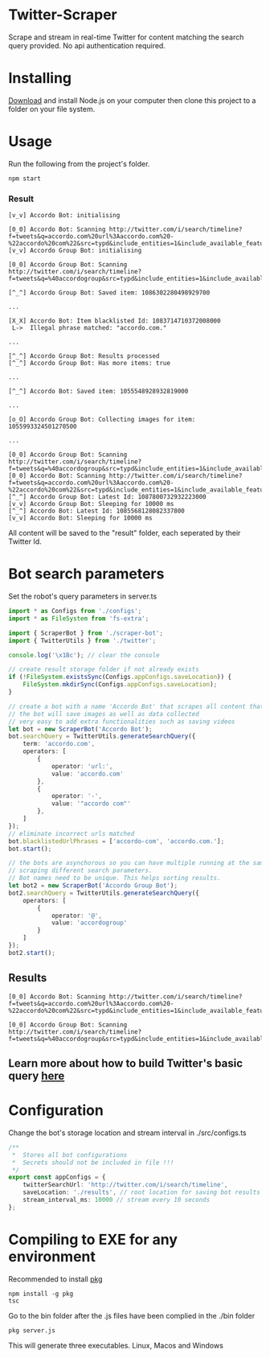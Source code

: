 # Twitter-Scraper
Scrape and stream in real-time Twitter for content matching the search query provided. 
No api authentication required.


# Installing

[Download](https://nodejs.org/en/download/) and install Node.js on your computer then clone this project to a folder on your file system.

# Usage

Run the following from the project's folder.

```shell
npm start
```
### Result
```shell
[v_v] Accordo Bot: initialising

[0_0] Accordo Bot: Scanning http://twitter.com/i/search/timeline?f=tweets&q=accordo.com%20url%3Aaccordo.com%20-%22accordo%20com%22&src=typd&include_entities=1&include_available_features=1&max_position=
[v_v] Accordo Group Bot: initialising

[0_0] Accordo Group Bot: Scanning http://twitter.com/i/search/timeline?f=tweets&q=%40accordogroup&src=typd&include_entities=1&include_available_features=1&max_position=

[^_^] Accordo Group Bot: Saved item: 1086302280498929700

...

[X_X] Accordo Bot: Item blacklisted Id: 1083714710372008000
 L->  Illegal phrase matched: "accordo.com."
 
...

[^_^] Accordo Group Bot: Results processed
[^_^] Accordo Group Bot: Has more items: true

...

[^_^] Accordo Bot: Saved item: 1055548928932819000

...

[o_O] Accordo Group Bot: Collecting images for item: 1055993324501270500

...

[0_0] Accordo Group Bot: Scanning http://twitter.com/i/search/timeline?f=tweets&q=%40accordogroup&src=typd&include_entities=1&include_available_features=1&max_position=
[0_0] Accordo Bot: Scanning http://twitter.com/i/search/timeline?f=tweets&q=accordo.com%20url%3Aaccordo.com%20-%22accordo%20com%22&src=typd&include_entities=1&include_available_features=1&max_position=
[^_^] Accordo Group Bot: Latest Id: 1087800732932223000
[v_v] Accordo Group Bot: Sleeping for 10000 ms
[^_^] Accordo Bot: Latest Id: 1085568128082337800
[v_v] Accordo Bot: Sleeping for 10000 ms
```
All content will be saved to the "result" folder, each seperated by their Twitter Id.

# Bot search parameters
Set the robot's query parameters in server.ts
```ts
import * as Configs from './configs';
import * as FileSystem from 'fs-extra';

import { ScraperBot } from './scraper-bot';
import { TwitterUtils } from './twitter';

console.log('\x1Bc'); // clear the console

// create result storage folder if not already exists
if (!FileSystem.existsSync(Configs.appConfigs.saveLocation)) {
    FileSystem.mkdirSync(Configs.appConfigs.saveLocation);
}

// create a bot with a name 'Accordo Bot' that scrapes all content that mentions 'accordo.com'
// the bot will save images as well as data collected
// very easy to add extra functionalities such as saving videos 
let bot = new ScraperBot('Accordo Bot');
bot.searchQuery = TwitterUtils.generateSearchQuery({
    term: 'accordo.com',
    operators: [
        {
            operator: 'url:',
            value: 'accordo.com'
        },
        {
            operator: '-',
            value: '"accordo com"'
        },
    ]
});
// eliminate incorrect urls matched
bot.blacklistedUrlPhrases = ['accordo-com', 'accordo.com.'];
bot.start();

// the bots are asynchorous so you can have multiple running at the same time
// scraping different search parameters.
// Bot names need to be unique. This helps sorting results.
let bot2 = new ScraperBot('Accordo Group Bot');
bot2.searchQuery = TwitterUtils.generateSearchQuery({
    operators: [
        {
            operator: '@',
            value: 'accordogroup'
        }
    ]
});
bot2.start();
```
## Results
``` shell
[0_0] Accordo Bot: Scanning http://twitter.com/i/search/timeline?f=tweets&q=accordo.com%20url%3Aaccordo.com%20-%22accordo%20com%22&src=typd&include_entities=1&include_available_features=1&max_position=

[0_0] Accordo Group Bot: Scanning http://twitter.com/i/search/timeline?f=tweets&q=%40accordogroup&src=typd&include_entities=1&include_available_features=1&max_position=thGAVUV0VFVBaCwKfpjMDS4R0WgMCtjZrA0pgeEjUAFQAlAAA%3D
```
## Learn more about how to build Twitter's basic query [here](https://developer.twitter.com/en/docs/tweets/rules-and-filtering/overview/standard-operators)

# Configuration
Change the bot's storage location and stream interval in ./src/configs.ts
```ts
/**
 *  Stores all bot configurations
 *  Secrets should not be included in file !!!
 */
export const appConfigs = {
    twitterSearchUrl: 'http://twitter.com/i/search/timeline',
    saveLocation: './results', // root location for saving bot results
    stream_interval_ms: 10000 // stream every 10 seconds
};
```
# Compiling to EXE for any environment
Recommended to install [pkg](https://github.com/zeit/pkg)
```shell
npm install -g pkg
tsc
```
Go to the bin folder after the .js files have been complied in the ./bin folder
```shell
pkg server.js
```
This will generate three executables. Linux, Macos and Windows
